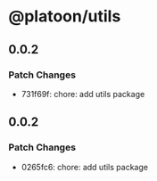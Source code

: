 # @platoon/utils

## 0.0.2

### Patch Changes

-   731f69f: chore: add utils package

## 0.0.2

### Patch Changes

-   0265fc6: chore: add utils package

